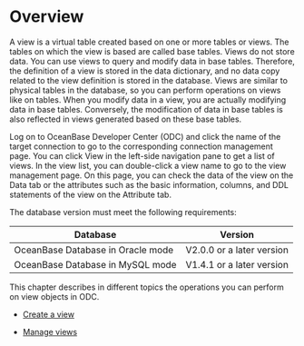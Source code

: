 Overview
=============================

A view is a virtual table created based on one or more tables or views. The tables on which the view is based are called base tables. Views do not store data. You can use views to query and modify data in base tables. Therefore, the definition of a view is stored in the data dictionary, and no data copy related to the view definition is stored in the database. Views are similar to physical tables in the database, so you can perform operations on views like on tables. When you modify data in a view, you are actually modifying data in base tables. Conversely, the modification of data in base tables is also reflected in views generated based on these base tables.

Log on to OceanBase Developer Center (ODC) and click the name of the target connection to go to the corresponding connection management page. You can click View in the left-side navigation pane to get a list of views. In the view list, you can double-click a view name to go to the view management page. On this page, you can check the data of the view on the Data tab or the attributes such as the basic information, columns, and DDL statements of the view on the Attribute tab.

The database version must meet the following requirements:


|             Database              |          Version          |
|-----------------------------------|---------------------------|
| OceanBase Database in Oracle mode | V2.0.0 or a later version |
| OceanBase Database in MySQL mode  | V1.4.1 or a later version |



This chapter describes in different topics the operations you can perform on view objects in ODC.

* [Create a view](../2.web-odc-view-objects/2.web-odc-create-a-view.md)



* [Manage views](../2.web-odc-view-objects/3.web-odc-manage-views.md)
